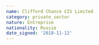 ```yaml
---
name: Clifford Chance CIS Limited 
category: private_sector
nature: Entreprise
nationality: Russie
date_signed: '2018-11-12'
---
```

    